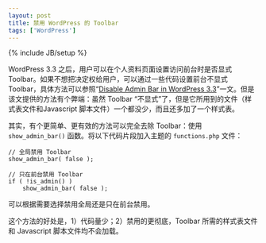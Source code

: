 ```yaml
---
layout: post
title: 禁用 WordPress 的 Toolbar
tags: ['WordPress']
---
```

{% include JB/setup %}

WordPress 3.3 之后，用户可以在个人资料页面设置访问前台时是否显式 Toolbar。如果不想把决定权给用户，可以通过一些代码设置前台不显式 Toolbar，具体方法可以参照“[Disable Admin Bar in WordPress 3.3](http://wp.tutsplus.com/tutorials/how-to-disable-the-admin-bar-in-wordpress-3-3/)”一文。但是该文提供的方法有个弊端：虽然 Toolbar “不显式”了，但是它所用到的文件（样式表文件和Javascript 脚本文件）一个都没少，而且还多加了一个样式表。

其实，有个更简单、更有效的方法可以完全去除 Toolbar：使用 `show_admin_bar()` 函数。将以下代码片段加入主题的 `functions.php` 文件：


    // 全局禁用 Toolbar
    show_admin_bar( false );

    // 只在前台禁用 Toolbar
    if ( !is_admin() )
        show_admin_bar( false );

可以根据需要选择禁用全局还是只在前台禁用。

这个方法的好处是，1）代码量少；2）禁用的更彻底，Toolbar 所需的样式表文件和 Javascript 脚本文件均不会加载。
